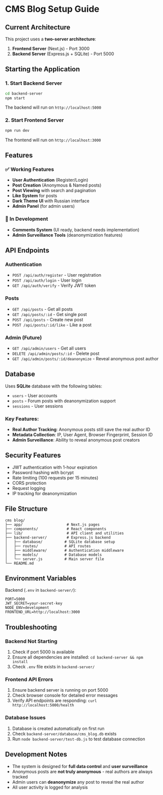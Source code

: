 # CMS Blog Setup Guide

## Current Architecture

This project uses a **two-server architecture**:

1. **Frontend Server** (Next.js) - Port 3000
2. **Backend Server** (Express.js + SQLite) - Port 5000

## Starting the Application

### 1. Start Backend Server
```bash
cd backend-server
npm start
```
The backend will run on `http://localhost:5000`

### 2. Start Frontend Server
```bash
npm run dev
```
The frontend will run on `http://localhost:3000`

## Features

### ✅ Working Features
- **User Authentication** (Register/Login)
- **Post Creation** (Anonymous & Named posts)
- **Post Viewing** with search and pagination
- **Like System** for posts
- **Dark Theme UI** with Russian interface
- **Admin Panel** (for admin users)

### 🔄 In Development
- **Comments System** (UI ready, backend needs implementation)
- **Admin Surveillance Tools** (deanonymization features)

## API Endpoints

### Authentication
- `POST /api/auth/register` - User registration
- `POST /api/auth/login` - User login
- `GET /api/auth/verify` - Verify JWT token

### Posts
- `GET /api/posts` - Get all posts
- `GET /api/posts/:id` - Get single post
- `POST /api/posts` - Create new post
- `POST /api/posts/:id/like` - Like a post

### Admin (Future)
- `GET /api/admin/users` - Get all users
- `DELETE /api/admin/posts/:id` - Delete post
- `GET /api/admin/posts/:id/deanonymize` - Reveal anonymous post author

## Database

Uses **SQLite** database with the following tables:
- `users` - User accounts
- `posts` - Forum posts with deanonymization support
- `sessions` - User sessions

### Key Features:
- **Real Author Tracking**: Anonymous posts still save the real author ID
- **Metadata Collection**: IP, User Agent, Browser Fingerprint, Session ID
- **Admin Surveillance**: Ability to reveal anonymous post creators

## Security Features

- JWT authentication with 1-hour expiration
- Password hashing with bcrypt
- Rate limiting (100 requests per 15 minutes)
- CORS protection
- Request logging
- IP tracking for deanonymization

## File Structure

```
cms blog/
├── app/                    # Next.js pages
├── components/             # React components
├── lib/                    # API client and utilities
├── backend-server/         # Express.js backend
│   ├── database/          # SQLite database setup
│   ├── routes/            # API routes
│   ├── middleware/        # Authentication middleware
│   ├── models/            # Database models
│   └── server.js          # Main server file
└── README.md
```

## Environment Variables

Backend (`.env` in `backend-server/`):
```
PORT=5000
JWT_SECRET=your-secret-key
NODE_ENV=development
FRONTEND_URL=http://localhost:3000
```

## Troubleshooting

### Backend Not Starting
1. Check if port 5000 is available
2. Ensure all dependencies are installed: `cd backend-server && npm install`
3. Check `.env` file exists in `backend-server/`

### Frontend API Errors
1. Ensure backend server is running on port 5000
2. Check browser console for detailed error messages
3. Verify API endpoints are responding: `curl http://localhost:5000/health`

### Database Issues
1. Database is created automatically on first run
2. Check `backend-server/database/cms_blog.db` exists
3. Run `node backend-server/test-db.js` to test database connection

## Development Notes

- The system is designed for **full data control** and **user surveillance**
- Anonymous posts are **not truly anonymous** - real authors are always tracked
- Admin users can **deanonymize** any post to reveal the real author
- All user activity is logged for analysis 